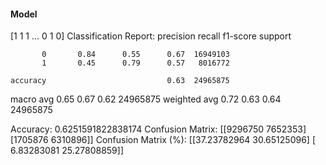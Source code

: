 #### Model
[1 1 1 ... 0 1 0]
Classification Report:
              precision    recall  f1-score   support

           0       0.84      0.55      0.67  16949103
           1       0.45      0.79      0.57   8016772

    accuracy                           0.63  24965875
   macro avg       0.65      0.67      0.62  24965875
weighted avg       0.72      0.63      0.64  24965875

Accuracy: 0.6251591822838174
Confusion Matrix:
[[9296750 7652353]
 [1705876 6310896]]
Confusion Matrix (%):
[[37.23782964 30.65125096]
 [ 6.83283081 25.27808859]]
